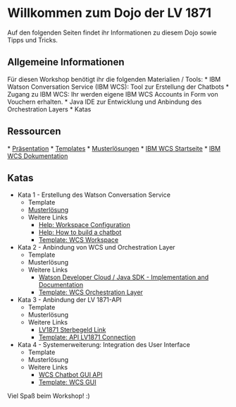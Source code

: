 <h1>Willkommen zum Dojo der LV 1871</h1>

Auf den folgenden Seiten findet ihr Informationen zu diesem Dojo sowie Tipps und Tricks. 

<h2>Allgemeine Informationen</h2>
Für diesen Workshop benötigt ihr die folgenden Materialien / Tools:
* IBM Watson Conversation Service (IBM WCS): Tool zur Erstellung der Chatbots
* Zugang zu IBM WCS: Ihr werden eigene IBM WCS Accounts in Form von Vouchern erhalten.
* Java IDE zur Entwicklung und Anbindung des Orchestration Layers 
* Katas 

<h2>Ressourcen</h2> 
* <a target="_blank" href="https://gitlab.infomotion.de/lv1871/chatbot/blob/master/WatsonJavaDojo.pptx">Präsentation</a> 
* <a target="_blank" href="https://gitlab.infomotion.de/lv1871/chatbot/tree/master/Templates">Templates</a>
* <a target="_blank" href="https://gitlab.infomotion.de/lv1871/chatbot/tree/master/Musterlösungen">Musterlösungen</a>
* <a target="_blank" href="https://watson-assistant.eu-de.bluemix.net/">IBM WCS Startseite</a>   
* <a target="_blank" href="https://console.bluemix.net/docs/services/conversation/configure-workspace.html#configuring-a-watson-assistant-workspace">IBM WCS Dokumentation</a>


<h2>Katas</h2>
<ul>
	<li> Kata 1 - Erstellung des Watson Conversation Service 
	<ul>
		<li>Template</li>
		<li><a target="_blank" href="https://gitlab.infomotion.de/lv1871/chatbot/blob/master/Musterl%C3%B6sungen/Musterl%C3%B6sungen.txt">Musterlösung</a></li>
		<li>Weitere Links
			<ul>
				<li><a target="_blank" href="https://console.bluemix.net/docs/services/conversation/configure-workspace.html#configuring-a-watson-assistant-workspace">Help: Workspace Configuration</a></li>
				<li><a target="_blank" href="www.ibm.com/watson/how-to-build-a-chatbot/">Help: How to build a chatbot</a></li>
				<li><a target="_blank" href="">Template: WCS Workspace</a></li>
			</ul>
		</li>
	</ul>
	</li>
	<li> Kata 2 - Anbindung von WCS und Orchestration Layer
	<ul>
		<li>Template</li>
		<li>Musterlösung</li>
		<li>Weitere Links
			<ul>
				<li><a target="_blank" href="github.com/watson-developer-cloud/java-sdk/">Watson Developer Cloud / Java SDK - Implementation and  Documentation</a></li>
				<li><a target="_blank" href="">Template: WCS Orchestration Layer</a></li>
			</ul>
		</li>
	</ul>
	</li>
	<li> Kata 3 - Anbindung der LV 1871-API 
	<ul>
		<li>Template</li>
		<li>Musterlösung</li>
		<li>Weitere Links
			<ul>
				<li><a target="_blank" href="www.lv1871.de/lv1871_internet/sterbegeldversicherung.htm#/?versicherungssumme=9000">LV1871 Sterbegeld Link</a></li>
				<li><a target="_blank" href="">Template: API LV1871 Connection</a></li>
			</ul>
		</li>
	</ul>
	</li>
	<li> Kata 4 - Systemerweiterung: Integration des User Interface
	<ul>
		<li>Template</li>
		<li>Musterlösung</li>
		<li>Weitere Links
			<ul>
				<li><a target="_blank" href="https://git.ng.bluemix.net/insdach/chatbot-template">WCS Chatbot GUI API</a></li>
				<li><a target="_blank" href="">Template: WCS GUI </a></li>
			</ul>
		</li>
	</ul>
	</li>
</ul>



Viel Spaß beim Workshop! :)
  

